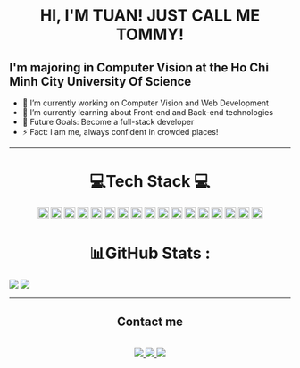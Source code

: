 <h1 align="center">
   HI, I'M TUAN! JUST CALL ME TOMMY!
</h1>

## I'm majoring in Computer Vision at the Ho Chi Minh City University Of Science
- 🔭 I’m currently working on Computer Vision and Web Development
- 🌱 I’m currently learning about Front-end and Back-end technologies
- 🎯 Future Goals: Become a full-stack developer
- ⚡ Fact: I am me, always confident in crowded places!

---

<h1 align="center">
  💻Tech Stack 💻
</h1>

<div align="center">
  <img src="https://img.shields.io/badge/c-%2300599C.svg?style=flat&logo=c&logoColor=white" alt="C" height="20" />
  <img src="https://img.shields.io/badge/c++-%2300599C.svg?style=flat&logo=c%2B%2B&logoColor=white" alt="C++" height="20" />
  <img src="https://img.shields.io/badge/css3-%231572B6.svg?style=flat&logo=css3&logoColor=white" alt="CSS3" height="20" />
  <img src="https://img.shields.io/badge/html5-%23E34F26.svg?style=flat&logo=html5&logoColor=white" alt="HTML5" height="20" />
  <img src="https://img.shields.io/badge/heroku-%23430098.svg?style=flat&logo=heroku&logoColor=white" alt="Heroku" height="20" />
  <img src="https://img.shields.io/badge/netlify-%23000000.svg?style=flat&logo=netlify&logoColor=#00C7B7" alt="Netlify" height="20" />
  <img src="https://img.shields.io/badge/azure-%230072C6.svg?style=flat&logo=azure-devops&logoColor=white" alt="Azure" height="20" />
  <img src="https://img.shields.io/badge/Google%20Cloud-%234285F4.svg?style=flat&logo=google-cloud&logoColor=white" alt="Google Cloud" height="20" />
  <img src="https://img.shields.io/badge/Cloudflare-F38020?style=flat&logo=Cloudflare&logoColor=white" alt="Cloudflare" height="20" />
  <img src="https://img.shields.io/badge/firebase-%23039BE5.svg?style=flat&logo=firebase" alt="Firebase" height="20" />
  <img src="https://img.shields.io/badge/bootstrap-%23563D7C.svg?style=flat&logo=bootstrap&logoColor=white" alt="Bootstrap" height="20" />
  
  <img src="https://img.shields.io/badge/mysql-%2300f.svg?style=flat&logo=mysql&logoColor=white" alt="MySQL" height="20" />
  <img src="https://img.shields.io/badge/adobephotoshop-%2331A8FF.svg?style=flat&logo=adobephotoshop&logoColor=white" alt="Adobe Photoshop" height="20" />
  <img src="https://img.shields.io/badge/Canva-%2300C4CC.svg?style=flat&logo=Canva&logoColor=white" alt="Canva" height="20" />
  <img src="https://img.shields.io/badge/docker-%230db7ed.svg?style=flat&logo=docker&logoColor=white" alt="Docker" height="20" />
  <img src="https://img.shields.io/badge/CMake-%23008FBA.svg?style=flat&logo=cmake&logoColor=white" alt="CMake" height="20" />
  <img src="https://img.shields.io/badge/Trello-%23026AA7.svg?style=flat&logo=Trello&logoColor=white" alt="Trello" height="20" />
</div>

<h1 align="center">
  📊GitHub Stats :
</h1>

![](https://github-readme-stats.vercel.app/api?username=phungquoctuan&theme=radical&hide_border=false&include_all_commits=false&count_private=false)
![](https://github-readme-streak-stats.herokuapp.com/?user=phungquoctuan&theme=radical&hide_border=false)<br/>

---
  
<h2 align="center"> Contact me </h2>
<br>
<div align="center">
  <a href="https://www.facebook.com/kendark142" target="blank">
      <img src="https://img.shields.io/badge/Facebook-%231877F2.svg?style=for-the-badge&logo=Facebook&logoColor=white">
  </a>
 
  <a href="mailto:pqtuan888@gmail.com" target="blank">
    <img src="https://img.shields.io/badge/Gmail-D14836?style=for-the-badge&logo=gmail&logoColor=white">
  </a>
  
  <a href="https://www.buymeacoffee.com/pqtuan888" target="blank">
    <img src="https://img.shields.io/badge/Buy%20Me%20a%20Coffee-ffdd00?style=for-the-badge&logo=buy-me-a-coffee&logoColor=black">
  </a> 
</div>
